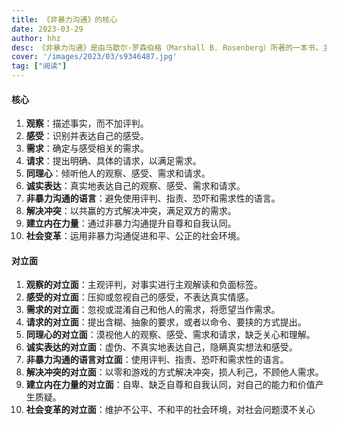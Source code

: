```yaml
---
title: 《非暴力沟通》的核心
date: 2023-03-29
author: hhz
desc: 《非暴力沟通》是由马歇尔·罗森伯格（Marshall B. Rosenberg）所著的一本书，主要介绍了一种富有同理心的沟通方式。
cover: '/images/2023/03/s9346487.jpg'
tag: ["阅读"]
---
```

#### 核心
1. **观察**：描述事实，而不加评判。
2. **感受**：识别并表达自己的感受。
3. **需求**：确定与感受相关的需求。
4. **请求**：提出明确、具体的请求，以满足需求。
5. **同理心**：倾听他人的观察、感受、需求和请求。
6. **诚实表达**：真实地表达自己的观察、感受、需求和请求。
7. **非暴力沟通的语言**：避免使用评判、指责、恐吓和需求性的语言。
8. **解决冲突**：以共赢的方式解决冲突，满足双方的需求。
9. **建立内在力量**：通过非暴力沟通提升自尊和自我认同。
10. **社会变革**：运用非暴力沟通促进和平、公正的社会环境。

#### 对立面
1. **观察的对立面**：主观评判，对事实进行主观解读和负面标签。
2. **感受的对立面**：压抑或忽视自己的感受，不表达真实情感。
3. **需求的对立面**：忽视或混淆自己和他人的需求，将愿望当作需求。
4. **请求的对立面**：提出含糊、抽象的要求，或者以命令、要挟的方式提出。
5. **同理心的对立面**：漠视他人的观察、感受、需求和请求，缺乏关心和理解。
6. **诚实表达的对立面**：虚伪、不真实地表达自己，隐瞒真实想法和感受。
7. **非暴力沟通的语言对立面**：使用评判、指责、恐吓和需求性的语言。
8. **解决冲突的对立面**：以零和游戏的方式解决冲突，损人利己，不顾他人需求。
9. **建立内在力量的对立面**：自卑、缺乏自尊和自我认同，对自己的能力和价值产生质疑。
10. **社会变革的对立面**：维护不公平、不和平的社会环境，对社会问题漠不关心